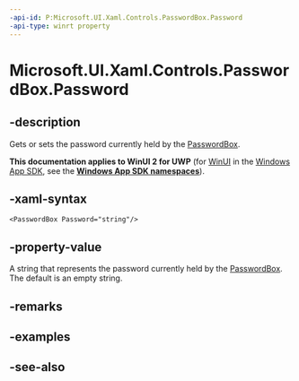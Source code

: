 ```yaml
---
-api-id: P:Microsoft.UI.Xaml.Controls.PasswordBox.Password
-api-type: winrt property
---
```


<!-- Property syntax
public string Password { get;  set; }
-->

# Microsoft.UI.Xaml.Controls.PasswordBox.Password

## -description
Gets or sets the password currently held by the [PasswordBox](passwordbox.md).

**This documentation applies to WinUI 2 for UWP** (for [WinUI](/windows/apps/winui/winui3/) in the [Windows App SDK](/windows/apps/windows-app-sdk/), see the **[Windows App SDK namespaces](/windows/windows-app-sdk/api/winrt/)**).

## -xaml-syntax
```xaml
<PasswordBox Password="string"/>
```


## -property-value
A string that represents the password currently held by the [PasswordBox](passwordbox.md). The default is an empty string.

## -remarks

## -examples

## -see-also

